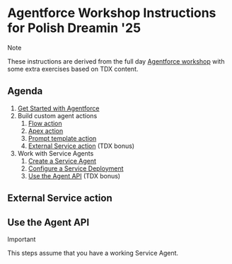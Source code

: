 # Agentforce Workshop Instructions for Polish Dreamin '25

> [!NOTE]  
> These instructions are derived from the full day [Agentforce workshop](https://developer.salesforce.com/agentforce-workshop) with some extra exercises based on TDX content.

## Agenda

1. [Get Started with Agentforce](https://developer.salesforce.com/agentforce-workshop/agents/1-get-started)
1. Build custom agent actions
    1. [Flow action](https://developer.salesforce.com/agentforce-workshop/agents/2-flow-actions-credit)
    1. [Apex action](https://developer.salesforce.com/agentforce-workshop/agents/4-apex-actions)
    1. [Prompt template action](https://developer.salesforce.com/agentforce-workshop/agents/5-prompt-template-actions)
    1. [External Service action](#external-service-action) (TDX bonus)
1. Work with Service Agents
    1. [Create a Service Agent](https://developer.salesforce.com/agentforce-workshop/service-agents/1-create-a-service-agent)
    1. [Configure a Service Deployment](https://developer.salesforce.com/agentforce-workshop/service-agents/2-configure-a-service-deployment)
    1. [Use the Agent API](#use-the-agent-api) (TDX bonus)


## External Service action


## Use the Agent API

> [!IMPORTANT]  
> This steps assume that you have a working Service Agent.


